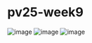 # pv25-week9
![image](https://github.com/user-attachments/assets/098cf374-aa9d-4167-800a-d951f07d5c3d)
![image](https://github.com/user-attachments/assets/03436e67-443e-4db6-8dc5-385928f8d48e) 
![image](https://github.com/user-attachments/assets/cceb5b5e-86fc-4fbf-b47f-e93fe25a8f1d)
